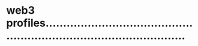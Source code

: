# web3 profiles.............................................................................................

